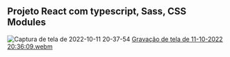## Projeto React com typescript, Sass, CSS Modules

![Captura de tela de 2022-10-11 20-37-54](https://user-images.githubusercontent.com/69319634/195217623-89d22f97-e28d-431c-8a75-49ccfea87d24.png)
[Gravação de tela de 11-10-2022 20:36:09.webm](https://user-images.githubusercontent.com/69319634/195217634-a655051b-7da0-469e-ab78-88f8ba5ae3c3.webm)
